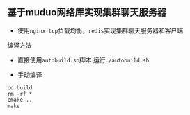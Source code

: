 ## 基于muduo网络库实现集群聊天服务器
- 使用`nginx tcp`负载均衡，`redis`实现集群聊天服务器和客户端

编译方法
- 直接使用`autobuild.sh`脚本 运行`./autobuild.sh`

- 手动编译
```
cd build
rm -rf *
cmake ..
make
```

